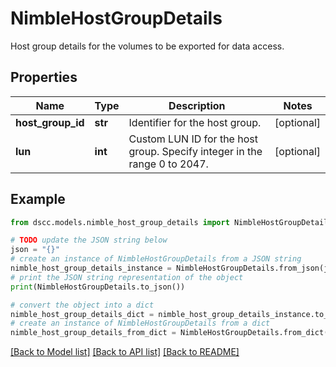 # NimbleHostGroupDetails

Host group details for the volumes to be exported for data access.

## Properties

Name | Type | Description | Notes
------------ | ------------- | ------------- | -------------
**host_group_id** | **str** | Identifier for the host group. | [optional] 
**lun** | **int** | Custom LUN ID for the host group. Specify integer in the range 0 to 2047. | [optional] 

## Example

```python
from dscc.models.nimble_host_group_details import NimbleHostGroupDetails

# TODO update the JSON string below
json = "{}"
# create an instance of NimbleHostGroupDetails from a JSON string
nimble_host_group_details_instance = NimbleHostGroupDetails.from_json(json)
# print the JSON string representation of the object
print(NimbleHostGroupDetails.to_json())

# convert the object into a dict
nimble_host_group_details_dict = nimble_host_group_details_instance.to_dict()
# create an instance of NimbleHostGroupDetails from a dict
nimble_host_group_details_from_dict = NimbleHostGroupDetails.from_dict(nimble_host_group_details_dict)
```
[[Back to Model list]](../README.md#documentation-for-models) [[Back to API list]](../README.md#documentation-for-api-endpoints) [[Back to README]](../README.md)


